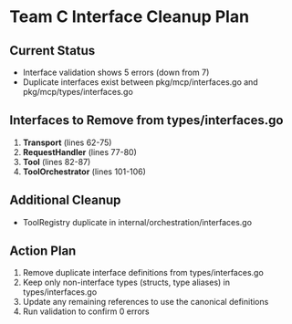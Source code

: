 # Team C Interface Cleanup Plan

## Current Status
- Interface validation shows 5 errors (down from 7)
- Duplicate interfaces exist between pkg/mcp/interfaces.go and pkg/mcp/types/interfaces.go

## Interfaces to Remove from types/interfaces.go

1. **Transport** (lines 62-75)
2. **RequestHandler** (lines 77-80) 
3. **Tool** (lines 82-87)
4. **ToolOrchestrator** (lines 101-106)

## Additional Cleanup
- ToolRegistry duplicate in internal/orchestration/interfaces.go

## Action Plan

1. Remove duplicate interface definitions from types/interfaces.go
2. Keep only non-interface types (structs, type aliases) in types/interfaces.go
3. Update any remaining references to use the canonical definitions
4. Run validation to confirm 0 errors